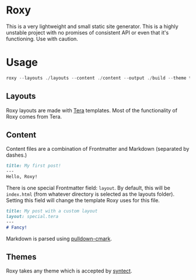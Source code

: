 # Roxy
This is a very lightweight and small static site generator. This is a highly unstable project with no promises of consistent API or even that it's functioning. Use with caution.

# Usage

```rs
roxy --layouts ./layouts --content ./content --output ./build --theme theme.tmTheme
```

## Layouts

Roxy layouts are made with [Tera](https://github.com/Keats/tera) templates. Most of the functionality of Roxy comes from Tera.

## Content

Content files are a combination of Frontmatter and Markdown (separated by dashes.)

```md
title: My first post!
---
Hello, Roxy!
```

There is one special Frontmatter field: `layout`. By default, this will be `index.html` (from whatever directory is selected as the layouts folder). Setting this field will change the template Roxy uses for this file.

```md
title: My post with a custom layout
layout: special.tera
---
# Fancy!
```

Markdown is parsed using [pulldown-cmark](https://github.com/raphlinus/pulldown-cmark).

## Themes

Roxy takes any theme which is accepted by [syntect](https://github.com/trishume/syntect).

